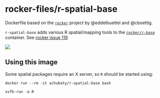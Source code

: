 # rocker-files/r-spatial-base

Dockerfile based on the [`rocker`](https://github.com/rocker-org/rocker) project by @eddelbuettel and @cboettig.

`r-spatial-base` adds various R spatial/mapping tools to the [`rocker/r-base`](https://hub.docker.com/r/rocker/r-base/) container.
See [rocker issue 119](https://github.com/rocker-org/rocker/issues/119)

[![](https://images.microbadger.com/badges/image/achubaty/r-spatial-base.svg)](https://microbadger.com/images/achubaty/r-spatial-base)

## Using this image

Some spatial packages require an X server, so `R` should be started using:

```
docker run --rm -it achubaty/r-spatial-base bash

xvfb-run -a R
```

